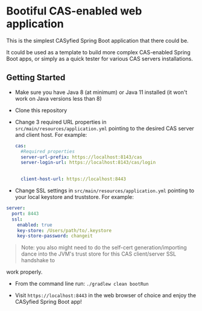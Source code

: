 # Bootiful CAS-enabled web application

This is the simplest CASyfied Spring Boot application that there could be. 

It could be used as a template to build more complex CAS-enabled Spring Boot apps, or simply as a quick tester for various CAS servers installations.

## Getting Started

* Make sure you have Java 8 (at minimum) or Java 11 installed (it won't work on Java versions less than 8)

* Clone this repository

* Change 3 required URL properties in `src/main/resources/application.yml` pointing to the desired CAS server and client host. For example:

  ```yaml
  cas:
    #Required properties
    server-url-prefix: https://localhost:8143/cas
    server-login-url: https://localhost:8143/cas/login

    
    client-host-url: https://localhost:8443
  ```

* Change SSL settings in `src/main/resources/application.yml` pointing to your local keystore and truststore. For example:
 
 ```yaml
 server:
   port: 8443
   ssl:
     enabled: true
     key-store: /Users/path/to/.keystore
     key-store-password: changeit     
 ```
 
  > Note: you also might need to do the self-cert generation/importing dance into the JVM's trust store for this CAS client/server SSL handshake to 

  work properly. 

* From the command line run: `./gradlew clean bootRun`

* Visit `https://localhost:8443` in the web browser of choice and enjoy the CASyfied Spring Boot app! 
